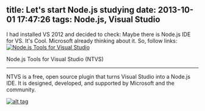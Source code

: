 title: Let's start Node.js studying
date: 2013-10-01 17:47:26
tags: Node.js, Visual Studio
---
I had installed VS 2012 and decided to check: Maybe there is Node.js IDE for VS.
It's Cool. Microsoft already thinking about it.
So, follow links:
<a href="http://aka.ms/explorentvs" target="_blank">![Node.js Tools for Visual Studio](https://download-codeplex.sec.s-msft.com/Download?ProjectName=nodejstools&DownloadId=761175&Build=20959)</a>

Node.js Tools for Visual Studio (NTVS)
<hr>
NTVS is a free, open source plugin that turns Visual Studio into a Node.js IDE.
It is designed, developed, and supported by Microsoft and the community.

<a href="https://www.youtube.com/watch?v=W_1_UqUDx2s" target="_blank">![alt tag](http://i.imgur.com/cXM8wkr.png)</a>
